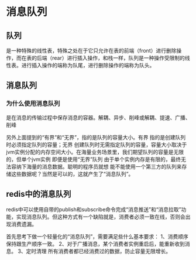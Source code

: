 # 消息队列

## 队列

是一种特殊的线性表，特殊之处在于它只允许在表的前端（front）进行删除操作，而在表的后端（rear）进行插入操作，和栈一样，队列是一种操作受限制的线性表。进行插入操作的端称为队尾，进行删除操作的端称为队头。

## 消息队列

### 为什么使用消息队列

是在消息的传输过程中保存消息的容器。解耦、异步、削峰或解耦、提速、广播、削峰

另外上面提到的“有界”和“无界”，指的是队列的容量大小。有界 指的是创建队列时必须指定队列的容量；无界 创建队列时无需指定队列的容量，容量大小取决于jvm实例分配的内存空间大小。在海量业务场景里，我们期望队列的容量是无限的，但单个jvm实例 即便是使用“无界”队列 由于单个实例内存是有限的，最终无法容纳下海量的消息数据。聪明的程序员就想 能不能使用一个第三方的队列来存储这些数据呢？当然是可以的，这就产生了“消息队列”。

## redis中的消息队列

redis中可以使用自带的publish和subscribe命令完成“消息推送”和“消息拉取”功能，实现消息队列。但这种方式有一个缺陷就是，消费者必须一致在线，否则会出现消费遗漏。

首先思考下做一个轻量化的“消息队列”，需要满足些什么基本要求：
1、消费顺序保持跟生产顺序一致。
2、对于广播消息，某个消费者实例重启后，能重新收到消息。
3、定时清理 所有消费者都已经消费过的数据，防止容量无限增长。
